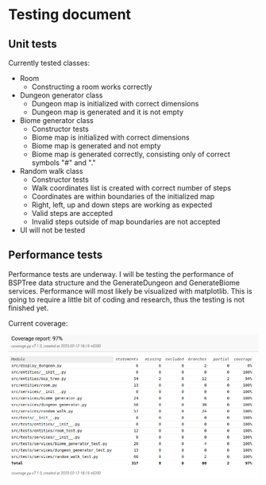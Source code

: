 # Testing document

## Unit tests

Currently tested classes:

- Room
  - Constructing a room works correctly
- Dungeon generator class
  - Dungeon map is initialized with correct dimensions
  - Dungeon map is generated and it is not empty
- Biome generator class
  - Constructor tests
  - Biome map is initialized with correct dimensions
  - Biome map is generated and not empty
  - Biome map is generated correctly, consisting only of correct symbols "#" and "."
- Random walk class
  - Constructor tests
  - Walk coordinates list is created with correct number of steps
  - Coordinates are within boundaries of the initialized map
  - Right, left, up and down steps are working as expected
  - Valid steps are accepted
  - Invalid steps outside of map boundaries are not accepted
- UI will not be tested

## Performance tests

Performance tests are underway. I will be testing the performance of BSPTree data structure and the GenerateDungeon and GenerateBiome services.
Performance will most likely be visualized with matplotlib. This is going to require a little bit of coding and research, thus the testing is not finished yet.

Current coverage:

![Coverage](https://github.com/smannist/dungeon-generator/blob/main/images/coverage_2.png)
